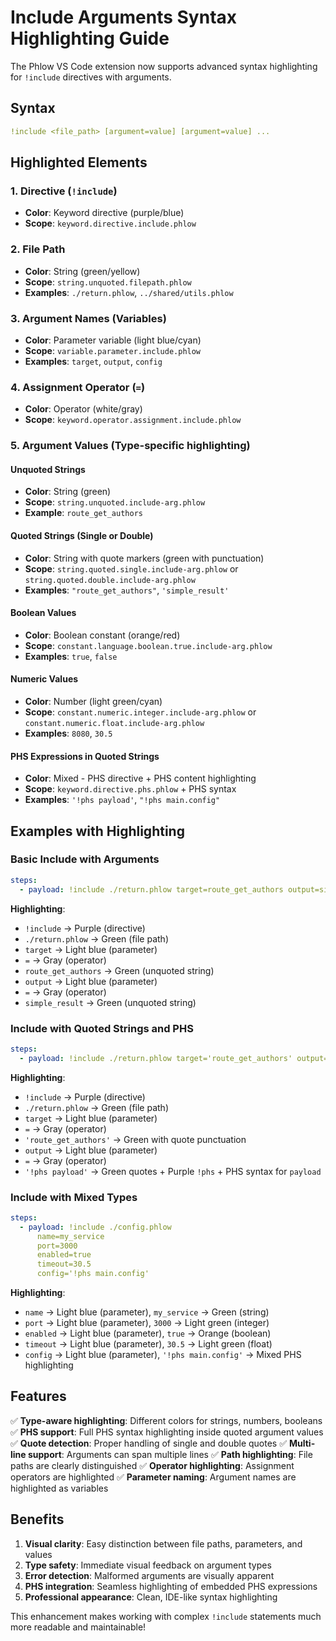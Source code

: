 # Include Arguments Syntax Highlighting Guide

The Phlow VS Code extension now supports advanced syntax highlighting for `!include` directives with arguments.

## Syntax

```yaml
!include <file_path> [argument=value] [argument=value] ...
```

## Highlighted Elements

### 1. **Directive** (`!include`)
- **Color**: Keyword directive (purple/blue)
- **Scope**: `keyword.directive.include.phlow`

### 2. **File Path**
- **Color**: String (green/yellow)
- **Scope**: `string.unquoted.filepath.phlow`
- **Examples**: `./return.phlow`, `../shared/utils.phlow`

### 3. **Argument Names** (Variables)
- **Color**: Parameter variable (light blue/cyan)
- **Scope**: `variable.parameter.include.phlow`
- **Examples**: `target`, `output`, `config`

### 4. **Assignment Operator** (`=`)
- **Color**: Operator (white/gray)
- **Scope**: `keyword.operator.assignment.include.phlow`

### 5. **Argument Values** (Type-specific highlighting)

#### Unquoted Strings
- **Color**: String (green)
- **Scope**: `string.unquoted.include-arg.phlow`
- **Example**: `route_get_authors`

#### Quoted Strings (Single or Double)
- **Color**: String with quote markers (green with punctuation)
- **Scope**: `string.quoted.single.include-arg.phlow` or `string.quoted.double.include-arg.phlow`
- **Examples**: `"route_get_authors"`, `'simple_result'`

#### Boolean Values
- **Color**: Boolean constant (orange/red)
- **Scope**: `constant.language.boolean.true.include-arg.phlow`
- **Examples**: `true`, `false`

#### Numeric Values
- **Color**: Number (light green/cyan)
- **Scope**: `constant.numeric.integer.include-arg.phlow` or `constant.numeric.float.include-arg.phlow`
- **Examples**: `8080`, `30.5`

#### PHS Expressions in Quoted Strings
- **Color**: Mixed - PHS directive + PHS content highlighting
- **Scope**: `keyword.directive.phs.phlow` + PHS syntax
- **Examples**: `'!phs payload'`, `"!phs main.config"`

## Examples with Highlighting

### Basic Include with Arguments
```yaml
steps:
  - payload: !include ./return.phlow target=route_get_authors output=simple_result
```

**Highlighting**:
- `!include` → Purple (directive)
- `./return.phlow` → Green (file path)
- `target` → Light blue (parameter)
- `=` → Gray (operator)
- `route_get_authors` → Green (unquoted string)
- `output` → Light blue (parameter)
- `=` → Gray (operator)
- `simple_result` → Green (unquoted string)

### Include with Quoted Strings and PHS
```yaml
steps:
  - payload: !include ./return.phlow target='route_get_authors' output='!phs payload'
```

**Highlighting**:
- `!include` → Purple (directive)
- `./return.phlow` → Green (file path)
- `target` → Light blue (parameter)
- `=` → Gray (operator)
- `'route_get_authors'` → Green with quote punctuation
- `output` → Light blue (parameter)
- `=` → Gray (operator)
- `'!phs payload'` → Green quotes + Purple `!phs` + PHS syntax for `payload`

### Include with Mixed Types
```yaml
steps:
  - payload: !include ./config.phlow 
      name=my_service 
      port=3000 
      enabled=true 
      timeout=30.5
      config='!phs main.config'
```

**Highlighting**:
- `name` → Light blue (parameter), `my_service` → Green (string)
- `port` → Light blue (parameter), `3000` → Light green (integer)
- `enabled` → Light blue (parameter), `true` → Orange (boolean)
- `timeout` → Light blue (parameter), `30.5` → Light green (float)
- `config` → Light blue (parameter), `'!phs main.config'` → Mixed PHS highlighting

## Features

✅ **Type-aware highlighting**: Different colors for strings, numbers, booleans
✅ **PHS support**: Full PHS syntax highlighting inside quoted argument values  
✅ **Quote detection**: Proper handling of single and double quotes
✅ **Multi-line support**: Arguments can span multiple lines
✅ **Path highlighting**: File paths are clearly distinguished
✅ **Operator highlighting**: Assignment operators are highlighted
✅ **Parameter naming**: Argument names are highlighted as variables

## Benefits

1. **Visual clarity**: Easy distinction between file paths, parameters, and values
2. **Type safety**: Immediate visual feedback on argument types
3. **Error detection**: Malformed arguments are visually apparent
4. **PHS integration**: Seamless highlighting of embedded PHS expressions
5. **Professional appearance**: Clean, IDE-like syntax highlighting

This enhancement makes working with complex `!include` statements much more readable and maintainable!
